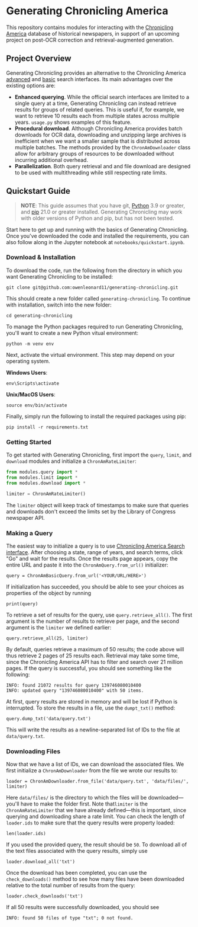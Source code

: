 # Generating Chronicling America
This repository contains modules for interacting with the [Chronicling America](https://chroniclingamerica.loc.gov/) database of historical newspapers, in support of an upcoming project on post-OCR correction and retrieval-augmented generation.

## Project Overview
Generating Chronicling provides an alternative to the Chronicling America [advanced]() and [basic]() search interfaces. Its main advantages over the existing options are:
- **Enhanced querying**. While the official search interfaces are limited to a single query at a time, Generating Chronicling can instead retrieve results for groups of related queries. This is useful if, for example, we want to retrieve 10 results each from multiple states across multiple years. `usage.py` shows examples of this feature.
- **Procedural download**. Although Chronicling America provides batch downloads for OCR data, downloading and unzipping large archives is inefficient when we want a smaller sample that is distributed across multiple batches. The methods provided by the `ChronAmDownloader` class allow for arbitrary groups of resources to be downloaded without incurring additional overhead.
- **Parallelization**. Both query retrieval and and file download are designed to be used with multithreading while still respecting rate limits.

## Quickstart Guide
> **NOTE**: This guide assumes that you have git, [Python](https://www.python.org/) 3.9 or greater, and [pip](https://pypi.org/project/pip/) 21.0 or greater installed. Generating Chronicling may work with older versions of Python and pip, but has not been tested.

Start here to get up and running with the basics of Generating Chronicling. Once you've downloaded the code and installed the requirements, you can also follow along in the Jupyter notebook at `notebooks/quickstart.ipynb`.

### Download & Installation
To download the code, run the following from the directory in which you want Generating Chronicling to be installed:
```
git clone git@github.com:owenleonard11/generating-chronicling.git
```
This should create a new folder called `generating-chronicling`. To continue with installation, switch into the new folder:
```
cd generating-chronicling
```
To manage the Python packages required to run Generating Chronicling, you'll want to create a new Python vitual environment:
```
python -m venv env
```
Next, activate the virtual environment. This step may depend on your operating system.

**Windows Users**: 
```
env\Scripts\activate
```

**Unix/MacOS Users**: 
```
source env/bin/activate
```
Finally, simply run the following to install the required packages using pip:
```
pip install -r requirements.txt
```
### Getting Started
To get started with Generating Chronicling, first import the `query`, `limit`, and `download` modules and initialize a `ChronAmRateLimiter`:
```python
from modules.query import *
from modules.limit import *
from modules.download import *

limiter = ChronAmRateLimiter()
```
The `limiter` object will keep track of timestamps to make sure that queries and downloads don't exceed the limits set by the Library of Congress newspaper API.

### Making a Query
The easiest way to initialize a query is to use [Chronicling America Search interface](https://chroniclingamerica.loc.gov/#tab=tab_search). After choosing a state, range of years, and search terms, click "Go" and wait for the results. Once the results page appears, copy the entire URL and paste it into the `ChronAmQuery.from_url()` initializer:
```
query = ChronAmBasicQuery.from_url('<YOUR/URL/HERE>')
```
If initialization has succeeded, you should be able to see your choices as properties of the object by running
```
print(query)
```
To retrieve a set of results for the query, use `query.retrieve_all()`. The first argument is the number of results to retrieve per page, and the second argument is the `limiter` we defined earlier:
```
query.retrieve_all(25, limiter)
```
By default, queries retrieve a maximum of 50 results; the code above will thus retrieve 2 pages of 25 results each. Retrieval may take some time, since the Chronicling America API has to filter and search over 21 million pages. If the query is successful, you should see something like the following:
```
INFO: found 21072 results for query 139746080010400
INFO: updated query "139746080010400" with 50 items.
```

At first, query results are stored in memory and will be lost if Python is interrupted. To store the results in a file, use the `dumpt_txt()` method:
```
query.dump_txt('data/query.txt')
```
This will write the results as a newline-separated list of IDs to the file at `data/query.txt`.

### Downloading Files
Now that we have a list of IDs, we can download the associated files. We first initialize a `ChronAmDownloader` from the file we wrote our results to:
```
loader = ChronAmDownloader.from_file('data/query.txt', 'data/files/', limiter)
```
Here `data/files/` is the directory to which the files will be downloaded—you'll have to make the folder first. Note that`limiter` is the `ChronAmRateLimiter` that we have already defined—this is important, since querying and downloading share a rate limit. You can check the length of `loader.ids` to make sure that the query results were property loaded:
```
len(loader.ids)
```
If you used the provided query, the result should be `50`. To download all of the text files associated with the query results, simply use
```
loader.download_all('txt')
```
Once the download has been completed, you can use the `check_downloads()` method to see how many files have been downloaded relative to the total number of results from the query:
```
loader.check_downloads('txt')
```
If all 50 results were successfully downloaded, you should see
```
INFO: found 50 files of type "txt"; 0 not found.
```
